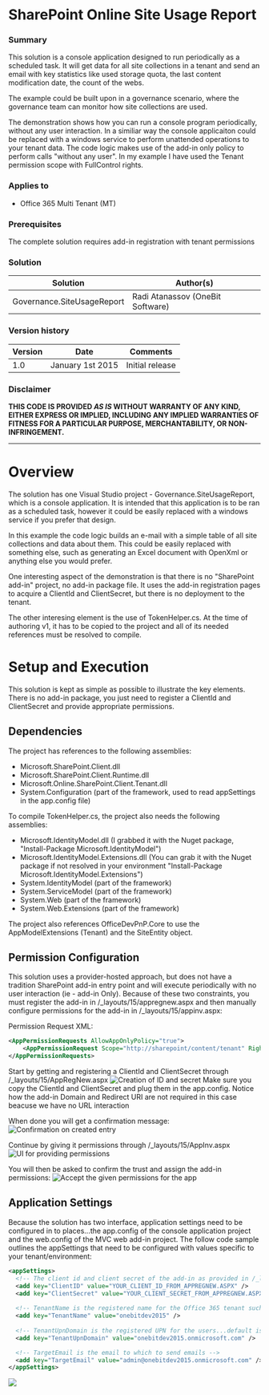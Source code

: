 # SharePoint Online Site Usage Report #

### Summary ###
This solution is a console application designed to run periodically as a scheduled task. It will get data for all site collections in a tenant and send an email with key statistics like used storage quota, the last content modification date, the count of the webs.

The example could be built upon in a governance scenario, where the governance team can monitor how site collections are used.

The demonstration shows how you can run a console program periodically, without any user interaction. In a similiar way the console applicaiton could be replaced with a windows service to perform unattended operations to your tenant data. The code logic makes use of the add-in only policy to perform calls "without any user". In my example I have used the Tenant permission scope with FullControl rights.  

### Applies to ###
-  Office 365 Multi Tenant (MT)

### Prerequisites ###
The complete solution requires add-in registration with tenant permissions

### Solution ###
Solution | Author(s)
---------|----------
Governance.SiteUsageReport | Radi Atanassov (OneBit Software)

### Version history ###
Version  | Date | Comments
---------| -----| --------
1.0  | January 1st 2015 | Initial release

### Disclaimer ###
**THIS CODE IS PROVIDED *AS IS* WITHOUT WARRANTY OF ANY KIND, EITHER EXPRESS OR IMPLIED, INCLUDING ANY IMPLIED WARRANTIES OF FITNESS FOR A PARTICULAR PURPOSE, MERCHANTABILITY, OR NON-INFRINGEMENT.**

----------

# Overview #
The solution has one Visual Studio project - Governance.SiteUsageReport, which is a console application. It is intended that this application is to be ran as a scheduled task, however it could be easily replaced with a windows service if you prefer that design.

In this example the code logic builds an e-mail with a simple table of all site collections and data about them. This could be easily replaced with something else, such as generating an Excel document with OpenXml or anything else you would prefer.

One interesting aspect of the demonstration is that there is no "SharePoint add-in" project, no add-in package file. It uses the add-in registration pages to acquire a ClientId and ClientSecret, but there is no deployment to the tenant.

The other interesing element is the use of TokenHelper.cs. At the time of authoring v1, it has to be copied to the project and all of its needed references must be resolved to compile.

# Setup and Execution #
This solution is kept as simple as possible to illustrate the key elements. There is no add-in package, you just need to register a ClientId and ClientSecret and provide appropriate permissions.

## Dependencies ##
The project has references to the following assemblies:

- Microsoft.SharePoint.Client.dll
- Microsoft.SharePoint.Client.Runtime.dll
- Microsoft.Online.SharePoint.Client.Tenant.dll
- System.Configuration (part of the framework, used to read appSettings in the app.config file)

To compile TokenHelper.cs, the project also needs the following assemblies:
- Microsoft.IdentityModel.dll (I grabbed it with the Nuget package, "Install-Package Microsoft.IdentityModel")
- Microsoft.IdentityModel.Extensions.dll (You can grab it with the Nuget package if not resolved in your environment "Install-Package Microsoft.IdentityModel.Extensions")
- System.IdentityModel (part of the framework)
- System.ServiceModel (part of the framework)
- System.Web (part of the framework)
- System.Web.Extensions (part of the framework)

The project also references OfficeDevPnP.Core to use the AppModelExtensions (Tenant) and the SiteEntity object.

## Permission Configuration ##
This solution uses a provider-hosted approach, but does not have a tradition SharePoint add-in entry point and will execute periodically with no user interaction (ie - add-in Only). Because of these two constraints, you must register the add-in in /_layouts/15/appregnew.aspx and then manually configure permissions for the add-in in /_layouts/15/appinv.aspx:

Permission Request XML:

```XML
<AppPermissionRequests AllowAppOnlyPolicy="true">
    <AppPermissionRequest Scope="http://sharepoint/content/tenant" Right="FullControl" />
</AppPermissionRequests>
```
Start by getting and registering a ClientId and ClientSecret through /_layouts/15/AppRegNew.aspx
![Creation of ID and secret](http://i.imgur.com/qjzXtwD.png)
Make sure you copy the ClientId and ClientSecret and plug them in the app.config. Notice how the add-in Domain and Redirect URI are not required in this case beacuse we have no URL interaction

When done you will get a confirmation message:
![Confirmation on created entry](http://i.imgur.com/sWwsXDk.png)

Continue by giving it permissions through /_layouts/15/AppInv.aspx
![UI for providing permissions](http://i.imgur.com/F7TloiO.png)

You will then be asked to confirm the trust and assign the add-in permissions:
![Accept the given permissions for the app](http://i.imgur.com/s1G5MNX.png)


## Application Settings ##
Because the solution has two interface, application settings need to be configured in to places...the app.config of the console application project and the web.config of the MVC web add-in project. The follow code sample outlines the appSettings that need to be configured with values specific to your tenant/environment:

```XML
<appSettings>
  <!-- The client id and client secret of the add-in as provided in /_layouts/15/appregnew.aspx -->
  <add key="ClientID" value="YOUR_CLIENT_ID_FROM_APPREGNEW.ASPX" />
  <add key="ClientSecret" value="YOUR_CLIENT_SECRET_FROM_APPREGNEW.ASPX" />
  
  <!-- TenantName is the registered name for the Office 365 tenant such as onebitdev2015 -->
  <add key="TenantName" value="onebitdev2015" /> 
  
  <!-- TenantUpnDomain is the registered UPN for the users...default is TENANTNAME.onmicrosoft.com -->
  <add key="TenantUpnDomain" value="onebitdev2015.onmicrosoft.com" /> 

  <!-- TargetEmail is the email to which to send emails -->
  <add key="TargetEmail" value="admin@onebitdev2015.onmicrosoft.com" />
</appSettings>
```
<img src="https://telemetry.sharepointpnp.com/pnp/solutions/Governance.SiteUsageReport" />